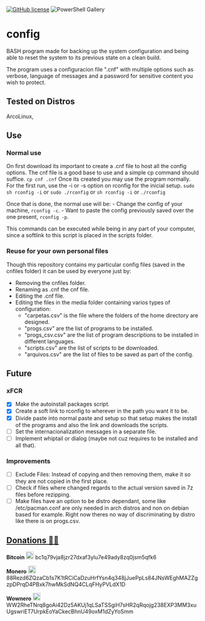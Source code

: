 [![GitHub license](https://img.shields.io/github/license/Ran-n/config)](https://github.com/Ran-n/config/blob/master/LICENSE)
![PowerShell Gallery](https://img.shields.io/badge/plataforma-LiGNUx-lightgrey)

# config

BASH program made for backing up the system configuration and being able to reset the system to its previous state on a clean build.

The program uses a configuracion file ".cnf" with multiple options such as verbose, language of messages and a password for sensitive content you wish to protect.

## Tested on Distros

ArcoLinux, 

## Use
### Normal use

On first download its important to create a .cnf file to host all the config options.
The cnf file is a good base to use and a simple cp command should suffice.
``cp cnf .cnf``
Once its created you may use the program normally.
For the first run, use the -i or -s option on rconfig for the inicial setup.
``sudo sh rconfig -i`` or ``sudo ./rconfig`` or ``sh rconfig -i`` or ``./rconfig``

Once that is done, the normal use will be:
    - Change the config of your machine, ``rconfig -c``.
    - Want to paste the config previously saved over the one present, ``rconfig -p``.

This commands can be executed while being in any part of your computer, since a softlink to this script is placed in the scripts folder.

### Reuse for your own personal files

Though this repository contains my particular config files (saved in the cnfiles folder) it can be used by everyone just by:
- Removing the cnfiles folder.
- Renaming as .cnf the cnf file.
- Editing the .cnf file.
- Editing the files in the media folder containing varios types of configuration:
    - "carpetas.csv" is the file where the folders of the home directory are designed.
    - "progs.csv" are the list of programs to be installed.
    - "progs_csv.csv" are the list of program descriptions to be installed in different languages.
    - "scripts.csv" are the list of scripts to be downloaded.
    - "arquivos.csv" are the list of files to be saved as part of the config.

## Future
### xFCR

- [X] Make the autoinstall packages script.
- [X] Create a soft link to rconfig to wherever in the path you want it to be.
- [X] Divide paste into normal paste and setup so that setup makes the install of the programs and also the link and downloads the scripts.
- [ ] Set the internacionalization messages in a separate file.
- [ ] Implement whiptail or dialog (maybe not cuz requires to be installed and all that).

### Improvements

- [ ] Exclude Files: Instead of copying and then removing them, make it so they are not copied in the first place.
- [ ] Check if files where changed regards to the actual version saved in 7z files before rezipping.
- [ ] Make files have an option to be distro dependant, some like /etc/pacman.conf are only needed in arch distros and non on debian based for example. Right now theres no way of discriminating by distro like there is on progs.csv.

## [Donations 🙇🙇](https://github.com/Ran-n/doc/blob/main/doaz%C3%B3ns.md)

**Bitcoin** <img src="https://raw.githubusercontent.com/Ran-n/svgs/main/divisas/bitcoin/bitcoin_0.svg" width="20" alt="bitcoin logo" title="Bitcoin">
bc1q79vja8jzr27dxaf3ylu7e49ady8zq0jsm5qfk6

**Monero** <img src="https://raw.githubusercontent.com/Ran-n/svgs/main/divisas/monero/monero_0.svg" width="20" alt="monero logo" title="Monero">
88Rezd6ZQzaCb1s7K1tRCiCaDzuHrfYsn4q348jJuePpLs84JNsWEghMAZZgzpDPrqD4PBxk7hwMkSdNQ4CLqFHyPVLdX1D

**Wownero** <img src="https://raw.githubusercontent.com/Ran-n/svgs/main/divisas/wownero/wownero_0.svg" width="20" alt="wownero logo" title="Wownero">
WW2RheTNrq8goAi42Dz5AKUj1qLSaTSSgiH7sHR2qRqojg238EXP3MM3xuUgswriET7UrpkEoYaCkecBhnU49oxM1dZyYoSmm
